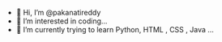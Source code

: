 - 👋 Hi, I’m @pakanatireddy
- 👀 I’m interested in coding...
- 🌱 I’m currently trying to learn Python, HTML , CSS , Java ...


<!---
pakanatireddy/pakanatireddy is a ✨ special ✨ repository because its `README.md` (this file) appears on your GitHub profile.
You can click the Preview link to take a look at your changes.
--->
